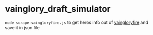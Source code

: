 # vainglory_draft_simulator

`node scrape-vaingloryfire.js` to get heros info out of [vaingloryfire](https://www.vaingloryfire.com/) and save it in json file

